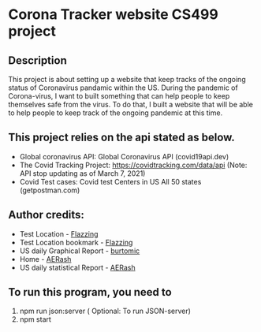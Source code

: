 # Corona Tracker website CS499 project

## Description
This project is about setting up a website that keep tracks of the ongoing status of Coronavirus pandamic within the US. During the pandemic of Corona-virus, I want to built something that can help people to keep themselves safe from the virus. To do that, I built a website that will be able to help people to keep track of the ongoing pandemic at this time.
## This project relies on the api stated as below. 

 - Global coronavirus API: Global Coronavirus API (covid19api.dev)
 -  The Covid Tracking Project: https://covidtracking.com/data/api (Note: API stop updating as of March 7, 2021)
 - Covid Test cases: Covid test Centers in US All 50 states (getpostman.com)

## Author credits: 
  - Test Location - [Flazzing](https://github.com/Flazzing)
  - Test Location bookmark - [Flazzing](https://github.com/Flazzing)
  - US daily Graphical Report - [burtomic](https://github.com/burtomic)
  - Home - [AERash](https://github.com/AERash)
  - US daily statistical Report - [AERash](https://github.com/AERash)



## To run this program, you need to 

1. npm run json:server ( Optional: To run JSON-server)
2. npm start
